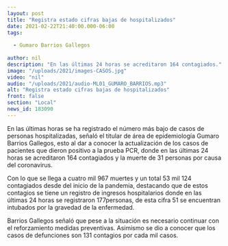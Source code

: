 ```yaml
---
layout: post
title: "Registra estado cifras bajas de hospitalizados"
date: 2021-02-22T21:40:00.000-06:00
tags:
  
  - Gumaro Barrios Gallegos
  
author: nil
description: "En las últimas 24 horas se acreditaron 164 contagiados."
image: "/uploads/2021/images-CASOS.jpg"
video: "nil"
audio: "/uploads/2021/audio-ML01_GUMARO_BARRIOS.mp3"
alt: "Registra estado cifras bajas de hospitalizados"
front: false
section: "Local"
news_id: 183090
---
```


En las últimas horas se ha registrado el número más bajo de casos de personas hospitalizadas, señaló el titular de área de epidemiología Gumaro Barrios Gallegos, esto al dar a conocer la actualización de los casos de pacientes que dieron positivo a la prueba PCR, donde en las últimas 24 horas se acreditaron 164 contagiados y la muerte de 31 personas por causa del coronavirus.

Con lo que se llega a cuatro mil 967 muertes y un total 53 mil 124 contagiados desde del inicio de la pandemia, destacando que de estos contagios se tiene un registro de ingresos hospitalarios donde en las últimas 24 horas se registraron 177personas, de esta cifra 51 se encuentran intubados por la gravedad de la enfermedad.

Barrios Gallegos señaló que pese a la situación es necesario continuar con el reforzamiento medidas preventivas. Asimismo se dio a conocer que los casos de defunciones son 131 contagios por cada mil casos.